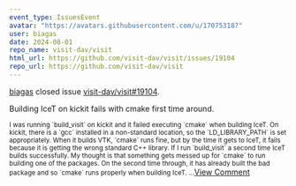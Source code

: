 ```yaml
---
event_type: IssuesEvent
avatar: "https://avatars.githubusercontent.com/u/17075318?"
user: biagas
date: 2024-08-01
repo_name: visit-dav/visit
html_url: https://github.com/visit-dav/visit/issues/19104
repo_url: https://github.com/visit-dav/visit
---
```


<a href='https://github.com/biagas' target='_blank'>biagas</a> closed issue <a href='https://github.com/visit-dav/visit/issues/19104' target='_blank'>visit-dav/visit#19104</a>.

<p>Building IceT on kickit fails with cmake first time around.</p><small>I was running `build_visit` on kickit and it failed executing `cmake` when building IceT. On kickit, there is a `gcc` installed in a non-standard location, so the `LD_LIBRARY_PATH` is set appropriately. When it builds VTK, `cmake` runs fine, but by the time it gets to IceT, it fails because it is getting the wrong standard C++ library. If I run `build_visit` a second time IceT builds successfully. My thought is that something gets messed up for `cmake` to run building one of the packages. On the second time through, it has already built the bad package and so `cmake` runs properly when building IceT....</small><a href='https://github.com/visit-dav/visit/issues/19104' target='_blank'>View Comment</a>